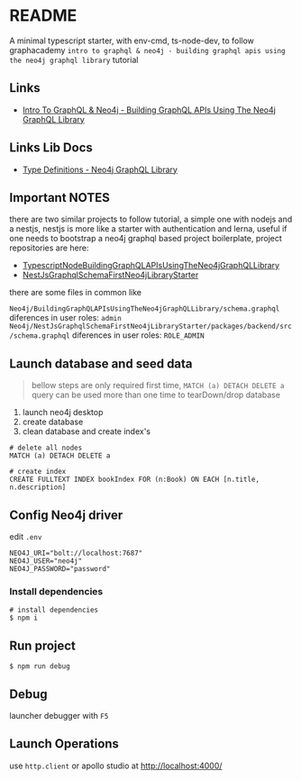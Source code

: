 # README

A minimal typescript starter, with env-cmd, ts-node-dev, to follow graphacademy `intro to graphql & neo4j - building graphql apis using the neo4j graphql library` tutorial

## Links

- [Intro To GraphQL & Neo4j - Building GraphQL APIs Using The Neo4j GraphQL Library](https://neo4j.com/graphacademy/training-graphql-apis/01-graphql-apis-intro-to-graphql/)

## Links Lib Docs

- [Type Definitions - Neo4j GraphQL Library](https://neo4j.com/docs/graphql-manual/current/type-definitions/)

## Important NOTES

there are two similar projects to follow tutorial, a simple one with nodejs and a nestjs, nestjs is more like a starter with authentication and lerna, useful if one needs to bootstrap a neo4j graphql based project boilerplate, project repositories are here:

- [TypescriptNodeBuildingGraphQLAPIsUsingTheNeo4jGraphQLLibrary](https://github.com/koakh/TypescriptNodeBuildingGraphQLAPIsUsingTheNeo4jGraphQLLibrary)
- [NestJsGraphqlSchemaFirstNeo4jLibraryStarter](https://github.com/koakh/NestJsGraphqlSchemaFirstNeo4jLibraryStarter)

there are some files in common like

`Neo4j/BuildingGraphQLAPIsUsingTheNeo4jGraphQLLibrary/schema.graphql`
  diferences in user roles: `admin`
`Neo4j/NestJsGraphqlSchemaFirstNeo4jLibraryStarter/packages/backend/src/schema.graphql`
  diferences in user roles: `ROLE_ADMIN`

## Launch database and seed data

> bellow steps are only required first time, `MATCH (a) DETACH DELETE a` query can be used more than one time to tearDown/drop database

1. launch neo4j desktop
2. create database
3. clean database and create index's

```cypher
# delete all nodes
MATCH (a) DETACH DELETE a

# create index
CREATE FULLTEXT INDEX bookIndex FOR (n:Book) ON EACH [n.title, n.description]
```

## Config Neo4j driver

edit `.env`

```shell
NEO4J_URI="bolt://localhost:7687"
NEO4J_USER="neo4j"
NEO4J_PASSWORD="password"
```

### Install dependencies

```shell
# install dependencies
$ npm i
```

## Run project

```shell
$ npm run debug
```

## Debug

launcher debugger with `F5`

## Launch Operations

use `http.client` or apollo studio at <http://localhost:4000/>